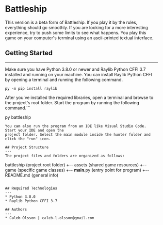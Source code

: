 # Battleship

This version is a beta form of Battleship. If you play it by the rules, everything should go smoothly.
If you are looking for a more interesting experience, try to push some limits to see what happens.
You play this game on your computer's terminal using an ascii-printed textual interface.

## Getting Started

---

Make sure you have Python 3.8.0 or newer and Raylib Python CFFI 3.7 installed and running on your machine. You can install Raylib Python CFFI by opening a terminal and running the following command.

```
py -m pip install raylib
```

After you've installed the required libraries, open a terminal and browse to the project's root folder. Start the program by running the following command.```

py battleship

```
You can also run the program from an IDE like Visual Studio Code. Start your IDE and open the
project folder. Select the main module inside the hunter folder and click the "run" icon.

## Project Structure
---
The project files and folders are organized as follows:
```

battleship (project root folder)
+-- assets (shared game resources)
+-- game (specific game classes)
+-- **__main__**.py (entry point for program)
+-- README.md (general info)

```

## Required Technologies
---
* Python 3.8.0
* Raylib Python CFFI 3.7

## Authors
---
* Caleb Olsson | caleb.l.olsson@gmail.com
```
